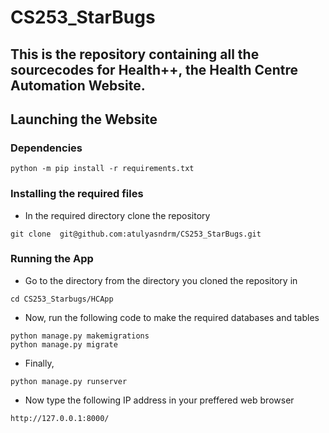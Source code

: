 # CS253_StarBugs
This is the repository containing all the sourcecodes for Health++, the Health Centre Automation Website.
---
## Launching the Website

### Dependencies

```
python -m pip install -r requirements.txt
```

### Installing the required files

- In the required directory clone the repository
```
git clone  git@github.com:atulyasndrm/CS253_StarBugs.git
```

### Running the App

- Go to the directory from the directory you cloned the repository in 
```
cd CS253_Starbugs/HCApp
```

- Now, run the following code to make the required databases and tables
```
python manage.py makemigrations
python manage.py migrate
```

- Finally,
```
python manage.py runserver
```

- Now type the following IP address in your preffered web browser
```
http://127.0.0.1:8000/
```
